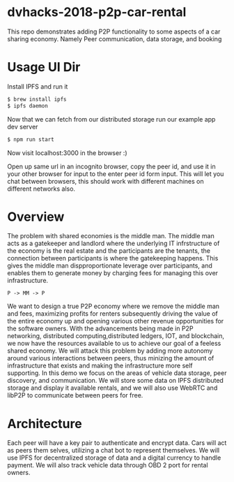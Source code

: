 # dvhacks-2018-p2p-car-rental
This repo demonstrates adding P2P functionality to some aspects of a car sharing economy. Namely Peer communication, data storage, and booking

# Usage UI Dir

Install IPFS and run it 

```sh
$ brew install ipfs
$ ipfs daemon
```

Now that we can fetch from our distributed storage run our example app dev server
```sh 
$ npm run start
```

Now visit localhost:3000 in the browser :) 

Open up same url in an incognito browser, copy the peer id, and use it in your other browser for input to the enter peer id form input. This will let you chat between browsers, this should work with different machines on different networks also.

# Overview

The problem with shared economies is the middle man. The middle man acts as a gatekeeper and landlord where the underlying IT infrstructure of the economy is the real estate and the participants are the tenants, the connection between participants is where the gatekeeping happens. This gives the middle man dispproportionate leverage over participants, and enables them to generate money by charging fees for managing this over infrastructure. 

    P -> MM -> P 

We want to design a true P2P economy where we remove the middle man and fees, maximizing profits for renters subsequently driving the value of the entire economy up and opening various other revenue opportunities for the software owners. With the advancements being made in P2P networking, distributed computing,distributed ledgers, IOT, and blockchain, we now have the resources available to us to achieve our goal of a feeless shared economy. We will attack this problem by adding more autonomy around various interactions between peers, thus minizing the amount of infrastructure that exists and making the infrastructure more self supporting. In this demo we focus on the areas of vehicle data storage, peer discovery, and communication. We will store some data on IPFS distributed storage and display it available rentals, and we will also use WebRTC and libP2P to communicate between peers for free.

# Architecture 

Each peer will have a key pair to authenticate and encrypt data. Cars will act as peers them selves, utilizing a chat bot to represent themselves. We will use IPFS for decentralized storage of data and a digital currency to handle payment. We will also track vehicle data through OBD 2 port for rental owners. 